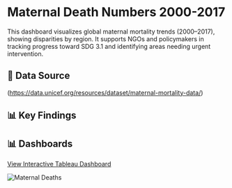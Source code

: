 # Maternal Death Numbers 2000-2017
This dashboard visualizes global maternal mortality trends (2000–2017), showing disparities by region. It supports NGOs and policymakers in tracking progress toward SDG 3.1 and identifying areas needing urgent intervention.

## 📑 Data Source
(https://data.unicef.org/resources/dataset/maternal-mortality-data/)


## 📊 Key Findings

## 📊 Dashboards
[View Interactive Tableau Dashboard](https://public.tableau.com/app/profile/brenda.angwenyi/viz/MaternalDeathNumbers2000-2017/Dashboard1)


![Maternal Deaths](https://mavenanalyticsio-upload-bucket-prod.s3.us-west-2.amazonaws.com/178378569/projects/maternal%20deaths.png)
